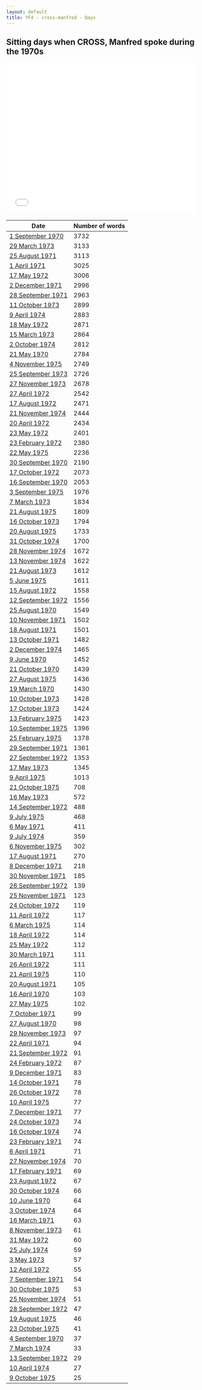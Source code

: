 ```yaml
---
layout: default
title: YF4 - cross-manfred - Days
---
```

## Sitting days when CROSS, Manfred spoke during the 1970s

<iframe width="100%" height="400" frameborder="0" scrolling="no" src="//plot.ly/~wragge/1105.embed"></iframe>

| Date | Number of words |
|--------------|----------------|
|[1 September 1970](https://historichansard.net/hofreps/1970/19700901_reps_27_hor69/)|3732|
|[29 March 1973](https://historichansard.net/hofreps/1973/19730329_reps_28_hor82/)|3133|
|[25 August 1971](https://historichansard.net/hofreps/1971/19710825_reps_27_hor73/)|3113|
|[1 April 1971](https://historichansard.net/hofreps/1971/19710401_reps_27_hor71/)|3025|
|[17 May 1972](https://historichansard.net/hofreps/1972/19720517_reps_27_hor78/)|3006|
|[2 December 1971](https://historichansard.net/hofreps/1971/19711202_reps_27_hor75/)|2996|
|[28 September 1971](https://historichansard.net/hofreps/1971/19710928_reps_27_hor74/)|2963|
|[11 October 1973](https://historichansard.net/hofreps/1973/19731011_reps_28_hor86/)|2899|
|[9 April 1974](https://historichansard.net/hofreps/1974/19740409_reps_28_hor88/)|2883|
|[18 May 1972](https://historichansard.net/hofreps/1972/19720518_reps_27_hor78/)|2871|
|[15 March 1973](https://historichansard.net/hofreps/1973/19730315_reps_28_hor82/)|2864|
|[2 October 1974](https://historichansard.net/hofreps/1974/19741002_reps_29_hor90/)|2812|
|[21 May 1970](https://historichansard.net/hofreps/1970/19700521_reps_27_hor67/)|2784|
|[4 November 1975](https://historichansard.net/hofreps/1975/19751104_reps_29_hor97/)|2749|
|[25 September 1973](https://historichansard.net/hofreps/1973/19730925_reps_28_hor85/)|2726|
|[27 November 1973](https://historichansard.net/hofreps/1973/19731127_reps_28_hor87/)|2678|
|[27 April 1972](https://historichansard.net/hofreps/1972/19720427_reps_27_hor77/)|2542|
|[17 August 1972](https://historichansard.net/hofreps/1972/19720817_reps_27_hor79/)|2471|
|[21 November 1974](https://historichansard.net/hofreps/1974/19741121_reps_29_hor92/)|2444|
|[20 April 1972](https://historichansard.net/hofreps/1972/19720420_reps_27_hor77/)|2434|
|[23 May 1972](https://historichansard.net/hofreps/1972/19720523_reps_27_hor78/)|2401|
|[23 February 1972](https://historichansard.net/hofreps/1972/19720223_reps_27_hor76/)|2380|
|[22 May 1975](https://historichansard.net/hofreps/1975/19750522_reps_29_hor95/)|2236|
|[30 September 1970](https://historichansard.net/hofreps/1970/19700930_reps_27_hor70/)|2190|
|[17 October 1972](https://historichansard.net/hofreps/1972/19721017_reps_27_hor81/)|2073|
|[16 September 1970](https://historichansard.net/hofreps/1970/19700916_reps_27_hor69/)|2053|
|[3 September 1975](https://historichansard.net/hofreps/1975/19750903_reps_29_hor96/)|1976|
|[7 March 1973](https://historichansard.net/hofreps/1973/19730307_reps_28_hor82/)|1834|
|[21 August 1975](https://historichansard.net/hofreps/1975/19750821_reps_29_hor96/)|1809|
|[16 October 1973](https://historichansard.net/hofreps/1973/19731016_reps_28_hor86/)|1794|
|[20 August 1975](https://historichansard.net/hofreps/1975/19750820_reps_29_hor96/)|1733|
|[31 October 1974](https://historichansard.net/hofreps/1974/19741031_reps_29_hor91/)|1700|
|[28 November 1974](https://historichansard.net/hofreps/1974/19741128_reps_29_hor92/)|1672|
|[13 November 1974](https://historichansard.net/hofreps/1974/19741113_reps_29_hor91/)|1622|
|[21 August 1973](https://historichansard.net/hofreps/1973/19730821_reps_28_hor85/)|1612|
|[5 June 1975](https://historichansard.net/hofreps/1975/19750605_reps_29_hor95/)|1611|
|[15 August 1972](https://historichansard.net/hofreps/1972/19720815_reps_27_hor79/)|1558|
|[12 September 1972](https://historichansard.net/hofreps/1972/19720912_reps_27_hor80/)|1556|
|[25 August 1970](https://historichansard.net/hofreps/1970/19700825_reps_27_hor69/)|1549|
|[10 November 1971](https://historichansard.net/hofreps/1971/19711110_reps_27_hor75/)|1502|
|[18 August 1971](https://historichansard.net/hofreps/1971/19710818_reps_27_hor73/)|1501|
|[13 October 1971](https://historichansard.net/hofreps/1971/19711013_reps_27_hor74/)|1482|
|[2 December 1974](https://historichansard.net/hofreps/1974/19741202_reps_29_hor92/)|1465|
|[9 June 1970](https://historichansard.net/hofreps/1970/19700609_reps_27_hor68/)|1452|
|[21 October 1970](https://historichansard.net/hofreps/1970/19701021_reps_27_hor70/)|1439|
|[27 August 1975](https://historichansard.net/hofreps/1975/19750827_reps_29_hor96/)|1436|
|[19 March 1970](https://historichansard.net/hofreps/1970/19700319_reps_27_hor66/)|1430|
|[10 October 1973](https://historichansard.net/hofreps/1973/19731010_reps_28_hor86/)|1428|
|[17 October 1973](https://historichansard.net/hofreps/1973/19731017_reps_28_hor86/)|1424|
|[13 February 1975](https://historichansard.net/hofreps/1975/19750213_reps_29_hor93/)|1423|
|[10 September 1975](https://historichansard.net/hofreps/1975/19750910_reps_29_hor96/)|1396|
|[25 February 1975](https://historichansard.net/hofreps/1975/19750225_reps_29_hor93/)|1378|
|[29 September 1971](https://historichansard.net/hofreps/1971/19710929_reps_27_hor74/)|1361|
|[27 September 1972](https://historichansard.net/hofreps/1972/19720927_reps_27_hor80/)|1353|
|[17 May 1973](https://historichansard.net/hofreps/1973/19730517_reps_28_hor84/)|1345|
|[9 April 1975](https://historichansard.net/hofreps/1975/19750409_reps_29_hor94/)|1013|
|[21 October 1975](https://historichansard.net/hofreps/1975/19751021_reps_29_hor97/)|708|
|[16 May 1973](https://historichansard.net/hofreps/1973/19730516_reps_28_hor84/)|572|
|[14 September 1972](https://historichansard.net/hofreps/1972/19720914_reps_27_hor80/)|488|
|[9 July 1975](https://historichansard.net/hofreps/1975/19750709_reps_29_hor95/)|468|
|[6 May 1971](https://historichansard.net/hofreps/1971/19710506_reps_27_hor72/)|411|
|[9 July 1974](https://historichansard.net/hofreps/1974/19740709_reps_29_hor89/)|359|
|[6 November 1975](https://historichansard.net/hofreps/1975/19751106_reps_29_hor97/)|302|
|[17 August 1971](https://historichansard.net/hofreps/1971/19710817_reps_27_hor73/)|270|
|[8 December 1971](https://historichansard.net/hofreps/1971/19711208_reps_27_hor75/)|218|
|[30 November 1971](https://historichansard.net/hofreps/1971/19711130_reps_27_hor75/)|185|
|[26 September 1972](https://historichansard.net/hofreps/1972/19720926_reps_27_hor80/)|139|
|[25 November 1971](https://historichansard.net/hofreps/1971/19711125_reps_27_hor75/)|123|
|[24 October 1972](https://historichansard.net/hofreps/1972/19721024_reps_27_hor81/)|119|
|[11 April 1972](https://historichansard.net/hofreps/1972/19720411_reps_27_hor77/)|117|
|[6 March 1975](https://historichansard.net/hofreps/1975/19750306_reps_29_hor93/)|114|
|[18 April 1972](https://historichansard.net/hofreps/1972/19720418_reps_27_hor77/)|114|
|[25 May 1972](https://historichansard.net/hofreps/1972/19720525_reps_27_hor78/)|112|
|[30 March 1971](https://historichansard.net/hofreps/1971/19710330_reps_27_hor71/)|111|
|[26 April 1972](https://historichansard.net/hofreps/1972/19720426_reps_27_hor77/)|111|
|[21 April 1975](https://historichansard.net/hofreps/1975/19750421_reps_29_hor94/)|110|
|[20 August 1971](https://historichansard.net/hofreps/1971/19710820_reps_27_hor73/)|105|
|[16 April 1970](https://historichansard.net/hofreps/1970/19700416_reps_27_hor66/)|103|
|[27 May 1975](https://historichansard.net/hofreps/1975/19750527_reps_29_hor95/)|102|
|[7 October 1971](https://historichansard.net/hofreps/1971/19711007_reps_27_hor74/)|99|
|[27 August 1970](https://historichansard.net/hofreps/1970/19700827_reps_27_hor69/)|98|
|[29 November 1973](https://historichansard.net/hofreps/1973/19731129_reps_28_hor87/)|97|
|[22 April 1971](https://historichansard.net/hofreps/1971/19710422_reps_27_hor72/)|94|
|[21 September 1972](https://historichansard.net/hofreps/1972/19720921_reps_27_hor80/)|91|
|[24 February 1972](https://historichansard.net/hofreps/1972/19720224_reps_27_hor76/)|87|
|[9 December 1971](https://historichansard.net/hofreps/1971/19711209_reps_27_hor75/)|83|
|[14 October 1971](https://historichansard.net/hofreps/1971/19711014_reps_27_hor74/)|78|
|[26 October 1972](https://historichansard.net/hofreps/1972/19721026_reps_27_hor81/)|78|
|[10 April 1975](https://historichansard.net/hofreps/1975/19750410_reps_29_hor94/)|77|
|[7 December 1971](https://historichansard.net/hofreps/1971/19711207_reps_27_hor75/)|77|
|[24 October 1973](https://historichansard.net/hofreps/1973/19731024_reps_28_hor86/)|74|
|[16 October 1974](https://historichansard.net/hofreps/1974/19741016_reps_29_hor91/)|74|
|[23 February 1971](https://historichansard.net/hofreps/1971/19710223_reps_27_hor71/)|74|
|[6 April 1971](https://historichansard.net/hofreps/1971/19710406_reps_27_hor72/)|71|
|[27 November 1974](https://historichansard.net/hofreps/1974/19741127_reps_29_hor92/)|70|
|[17 February 1971](https://historichansard.net/hofreps/1971/19710217_reps_27_hor71/)|69|
|[23 August 1972](https://historichansard.net/hofreps/1972/19720823_reps_27_hor79/)|67|
|[30 October 1974](https://historichansard.net/hofreps/1974/19741030_reps_29_hor91/)|66|
|[10 June 1970](https://historichansard.net/hofreps/1970/19700610_reps_27_hor68/)|64|
|[3 October 1974](https://historichansard.net/hofreps/1974/19741003_reps_29_hor90/)|64|
|[16 March 1971](https://historichansard.net/hofreps/1971/19710316_reps_27_hor71/)|63|
|[8 November 1973](https://historichansard.net/hofreps/1973/19731108_REPS_28_HoR86%20(2)/)|61|
|[31 May 1972](https://historichansard.net/hofreps/1972/19720531_reps_27_hor78/)|60|
|[25 July 1974](https://historichansard.net/hofreps/1974/19740725_reps_29_hor89/)|59|
|[3 May 1973](https://historichansard.net/hofreps/1973/19730503_reps_28_hor83/)|57|
|[12 April 1972](https://historichansard.net/hofreps/1972/19720412_reps_27_hor77/)|55|
|[7 September 1971](https://historichansard.net/hofreps/1971/19710907_reps_27_hor73/)|54|
|[30 October 1975](https://historichansard.net/hofreps/1975/19751030_reps_29_hor97/)|53|
|[25 November 1974](https://historichansard.net/hofreps/1974/19741125_reps_29_hor92/)|51|
|[28 September 1972](https://historichansard.net/hofreps/1972/19720928_reps_27_hor80/)|47|
|[19 August 1975](https://historichansard.net/hofreps/1975/19750819_reps_29_hor96/)|46|
|[23 October 1975](https://historichansard.net/hofreps/1975/19751023_reps_29_hor97/)|41|
|[4 September 1970](https://historichansard.net/hofreps/1970/19700904_reps_27_hor69/)|37|
|[7 March 1974](https://historichansard.net/hofreps/1974/19740307_reps_28_hor88/)|33|
|[13 September 1972](https://historichansard.net/hofreps/1972/19720913_reps_27_hor80/)|29|
|[10 April 1974](https://historichansard.net/hofreps/1974/19740410_reps_28_hor88/)|27|
|[9 October 1975](https://historichansard.net/hofreps/1975/19751009_reps_29_hor97/)|25|

